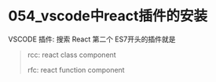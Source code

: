 # 054_vscode中react插件的安装


VSCODE 插件: 搜索 React 第二个 ES7开头的插件就是


>rcc: react class component
>
>rfc: react function component



